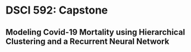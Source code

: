 # DSCI 592: Capstone
## Modeling Covid-19 Mortality using Hierarchical Clustering and a Recurrent Neural Network 

